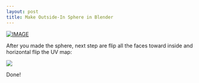 ```yaml
---
layout: post
title: Make Outside-In Sphere in Blender
---
```


[![IMAGE](http://img.youtube.com/vi/yc0b5GcYl3U/0.jpg)](https://www.youtube.com/watch?v=yc0b5GcYl3U "How To Unwrap A UV Sphere In Blender")

After you made the sphere, next step are flip all the faces toward inside and horizontal flip the UV map:

![](../../../../../public/images/outsidein_sphere_blender/1.png)

Done!